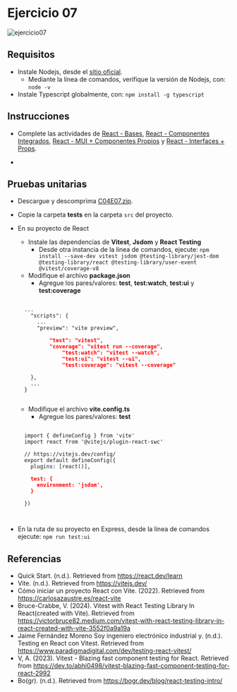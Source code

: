 # Ejercicio 07

![ejercicio07](images/ejercicio07.png)


## Requisitos

* Instale Nodejs, desde el [sitio oficial](https://nodejs.org/es/download/).
	- Mediante la línea de comandos, verifique la versión de Nodejs, con: `node -v`
* Instale Typescript globalmente, con: `npm install -g typescript`

## Instrucciones

* Complete las actividades de [React - Bases](https://dawmfiec.github.io/DAWM/tutoriales/react_bases.html), [React - Componentes Integrados](https://dawmfiec.github.io/DAWM/tutoriales/react_componentes_integrados.html), [React - MUI + Componentes Propios](https://dawmfiec.github.io/DAWM/tutoriales/react_mui_componentes_propios.html) y [React - Interfaces + Props](https://dawmfiec.github.io/DAWM/tutoriales/react_props.html).

* 

## Pruebas unitarias

* Descargue y descomprima [C04E07.zip](../../zips/C04E07.zip).
* Copie la carpeta **tests** en la carpeta `src` del proyecto.
* En su proyecto de React 
	+ Instale las dependencias de **Vitest**, **Jsdom** y **React Testing**
    	- Desde otra instancia de la línea de comandos, ejecute: `npm install --save-dev vitest jsdom @testing-library/jest-dom @testing-library/react @testing-library/user-event @vitest/coverage-v8`
    + Modifique el archivo **package.json**
    	- Agregue los pares/valores: **test**, **test:watch**, **test:ui** y **test:coverage**

    <pre><code>
    ...
      "scripts": {
      	...
        "preview": "vite preview",
        <b style="color:red">
        	"test": "vitest",
        	"coverage": "vitest run --coverage",
			    "test:watch": "vitest --watch",
			    "test:ui": "vitest --ui",
			    "test:coverage": "vitest --coverage"
    	</b>
      },
      ...
    }
    </code></pre>

    + Modifique el archivo **vite.config.ts**
    	- Agregue los pares/valores: **test**

    <pre><code>
    import { defineConfig } from 'vite'
	import react from '@vitejs/plugin-react-swc'

	// https://vitejs.dev/config/
	export default defineConfig({
	  plugins: [react()],
	  <b style="color:red">
	  test: {
	    environment: 'jsdom',
	  }
	  </b>
	})

    </code></pre>

* En la ruta de su proyecto en Express, desde la línea de comandos ejecute: `npm run test:ui`

## Referencias 

* Quick Start. (n.d.). Retrieved from https://react.dev/learn
* Vite. (n.d.). Retrieved from https://vitejs.dev/
* Cómo iniciar un proyecto React con Vite. (2022). Retrieved from https://carlosazaustre.es/react-vite
* Bruce-Crabbe, V. (2024). Vitest with React Testing Library In React(created with Vite). Retrieved from https://victorbruce82.medium.com/vitest-with-react-testing-library-in-react-created-with-vite-3552f0a9a19a
* Jaime Fernández Moreno                Soy ingeniero electrónico industrial y. (n.d.). Testing en React con Vitest. Retrieved from https://www.paradigmadigital.com/dev/testing-react-vitest/
* V, A. (2023). Vitest - Blazing fast component testing for React. Retrieved from https://dev.to/abhi0498/vitest-blazing-fast-component-testing-for-react-2992
* Bo(gr). (n.d.). Retrieved from https://bogr.dev/blog/react-testing-intro/